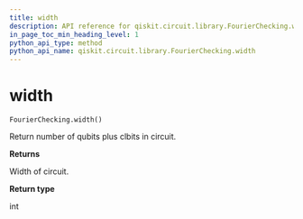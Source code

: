 ```yaml
---
title: width
description: API reference for qiskit.circuit.library.FourierChecking.width
in_page_toc_min_heading_level: 1
python_api_type: method
python_api_name: qiskit.circuit.library.FourierChecking.width
---
```


# width

<span id="qiskit.circuit.library.FourierChecking.width" />

`FourierChecking.width()`

Return number of qubits plus clbits in circuit.

**Returns**

Width of circuit.

**Return type**

int

